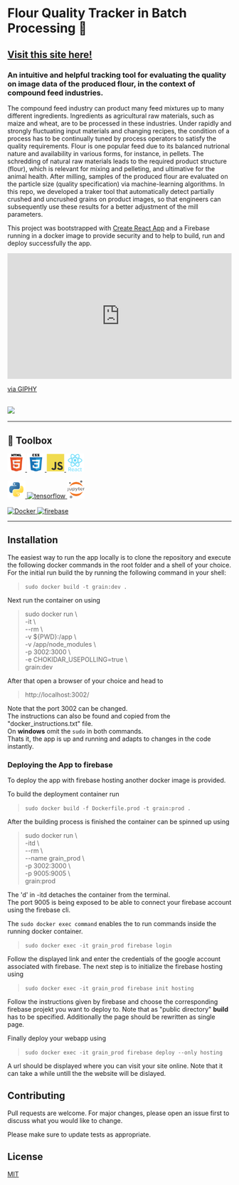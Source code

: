 # Flour Quality Tracker in Batch Processing 🌾  
## [Visit this site here!](https://grain-90424.web.app/)

### An intuitive and helpful tracking tool for evaluating the quality on image data of the produced flour, in the context of compound feed industries.
The compound feed industry can product many feed mixtures up to many different ingredients. Ingredients as agricultural raw materials, such as maize and wheat, are to be processed in these industries. Under rapidly and strongly fluctuating input materials and changing recipes, the condition of a process has to be continually tuned by process operators to satisfy the quality requirements. Flour is one popular feed due to its balanced nutrional nature and availability in various forms, for instance, in pellets. The schredding of natural raw materials leads to the required product structure (flour), which is relevant for mixing and pelleting, and ultimative for the animal health.
After milling, samples of the produced flour are evaluated on the particle size (quality specification) via machine-learning algorithms. In this repo, we developed a traker tool that automatically detect partially crushed and uncrushed grains on product images, so that engineers can subsequently use these results for a better adjustment of the mill parameters. 

This project was bootstrapped with [Create React App](https://github.com/facebook/create-react-app) and a Firebase running in a docker image to provide security and to help to build, run and deploy successfully the app.



<div style="width:100%;height:0;padding-bottom:56%;position:relative;"><iframe src="https://giphy.com/embed/MsSYDe7m75FUAPRM8P" width="100%" height="100%" style="position:absolute" frameBorder="0" class="giphy-embed" allowFullScreen></iframe></div><p><a href="https://giphy.com/gifs/MsSYDe7m75FUAPRM8P">via GIPHY</a></p>

<br>
<img src="https://media.giphy.com/media/MsSYDe7m75FUAPRM8P/giphy.gif"/>
<br>



---
## 🧰 Toolbox

<a href="https://www.w3.org/html/" target="_blank"> <img src="https://raw.githubusercontent.com/devicons/devicon/master/icons/html5/html5-original-wordmark.svg" alt="html5" width="40" height="40"/> </a> <a href="https://www.w3schools.com/css/" target="_blank"> <img src="https://raw.githubusercontent.com/devicons/devicon/master/icons/css3/css3-original-wordmark.svg" alt="css3" width="40" height="40"/> </a> <a href="https://developer.mozilla.org/en-US/docs/Web/JavaScript" target="_blank"> <img src="https://raw.githubusercontent.com/devicons/devicon/master/icons/javascript/javascript-original.svg" alt="javascript" width="40" height="40"/> </a> <a href="https://reactjs.org/" target="_blank"> <img src="https://raw.githubusercontent.com/devicons/devicon/master/icons/react/react-original-wordmark.svg" alt="react" width="40" height="40"/> </a> 
<br></br>
<a href="https://www.python.org" target="_blank"> <img src="https://raw.githubusercontent.com/devicons/devicon/master/icons/python/python-original.svg" alt="python" width="40" height="40"/> </a>
<a href="https://www.tensorflow.org" target="_blank"> <img src="https://www.vectorlogo.zone/logos/tensorflow/tensorflow-icon.svg" alt="tensorflow" width="40" height="40"/> </a> <a href="https://raw.githubusercontent.com/devicons/devicon/master/icons/jupyter/jupyter-original-wordmark.svg" target="_blank"> <img src="https://raw.githubusercontent.com/devicons/devicon/master/icons/jupyter/jupyter-original-wordmark.svg" alt="Jupyter" width="40" height="40"/> 
</a>
<br></br>
<a href="https://www.docker.com/" target="_blank"> <img src="https://www.docker.com/sites/default/files/d8/2019-07/vertical-logo-monochromatic.png" alt="Docker" width="40" height="40"/> </a> <a href="https://firebase.google.com/" target="_blank"> <img src="https://www.vectorlogo.zone/logos/firebase/firebase-icon.svg" alt="firebase" width="40" height="40"/> </a>
    

---
## Installation

The easiest way to run the app locally is to clone the repository and execute the following docker commands in the root folder and a shell of your choice.  
For the initial run build the by running the following command in your shell:  

> ```sudo docker build -t grain:dev .```

Next run the container on using  

> sudo docker run \\ \
>       -it \\ \
>       --rm \\ \
>       -v ${PWD}:/app \\ \
>       -v /app/node_modules \\ \
>       -p 3002:3000 \\ \
>       -e CHOKIDAR_USEPOLLING=true \\ \
>       grain:dev

After that open a browser of your choice and head to  
> http://localhost:3002/

Note that the port 3002 can be changed.  
The instructions can also be found and copied from the "docker_instructions.txt" file.  
On **windows** omit the ``` sudo ``` in both commands.  
Thats it, the app is up and running and adapts to changes in the code instantly.

### Deploying the App to firebase
To deploy the app with firebase hosting another docker image is provided.

To build the deployment container run

> ```sudo docker build -f Dockerfile.prod -t grain:prod .```

After the building process is finished the container can be spinned up using  

> sudo docker run \\ \
>       -itd \\ \
>       --rm \\ \
>       --name grain_prod \\ \
>       -p 3002:3000 \\ \
>       -p 9005:9005 \\ \
>       grain:prod

The 'd' in -itd detaches the container from the terminal.  
The port 9005 is being exposed to be able to connect your firebase account using the firebase cli.  

The ``` sudo docker exec command ``` enables the to run commands inside the running docker container. 

> ``` sudo docker exec -it grain_prod firebase login ``` 

Follow the displayed link and enter the credentials of the google account associated with firebase. The next step is to initialize the firebase hosting using  

> ``` sudo docker exec -it grain_prod firebase init hosting ```

Follow the instructions given by firebase and choose the corresponding firebase projekt you want to deploy to. Note that as "public directory" **build** has to be specified. Additionally the page should be rewritten as single page.  

Finally deploy your webapp using 

> ```sudo docker exec -it grain_prod firebase deploy --only hosting ```

A url should be displayed where you can visit your site online.
Note that it can take a while untill the the website will be dislayed.
    

## Contributing
Pull requests are welcome. For major changes, please open an issue first to discuss what you would like to change.

Please make sure to update tests as appropriate. 


## License
[MIT](https://choosealicense.com/licenses/mit/)


